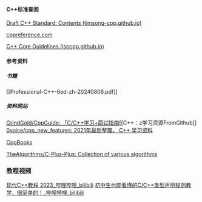 #### C++标准查阅
[Draft C++ Standard: Contents (timsong-cpp.github.io)](https://timsong-cpp.github.io/cppwp/n4868/)

[cppreference.com](https://en.cppreference.com/w/)

[C++ Core Guidelines (isocpp.github.io)](https://isocpp.github.io/CppCoreGuidelines/CppCoreGuidelines#main)


#### 参考资料

##### 书籍
[[Professional-C++-6ed-zh-20240806.pdf]]

##### 资料网站
[GrindGold/CppGuide: 「C/C++学习+面试指南](https://github.com/GrindGold/CppGuide)[[C++：z学习资源FromGithub]]
[0voice/cpp_new_features: 2021年最新整理， C++ 学习资料](https://github.com/0voice/cpp_new_features?tab=readme-ov-file)

[CppBooks](https://github.com/yuchdev/CppBooks)

[TheAlgorithms/C-Plus-Plus: Collection of various algorithms ](https://github.com/TheAlgorithms/C-Plus-Plus)


### 教程视频
[现代C++教程 2023_哔哩哔哩_bilibili](https://www.bilibili.com/video/BV1D84y1t76J/?spm_id_from=333.999.0.0)
[初中生也能看懂的C/C++类型声明规则教学，很简单的！_哔哩哔哩_bilibili](https://www.bilibili.com/video/BV1mB4y1L7HB?spm_id_from=333.788.videopod.sections&vd_source=8636d68797fa4651942df4dc09db7987)

